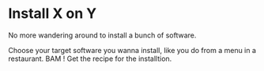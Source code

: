 Install X on Y
==============

No more wandering around to install a bunch of software.

Choose your target software you wanna install, like you do from a menu in a restaurant.
BAM ! Get the recipe for the installtion.

